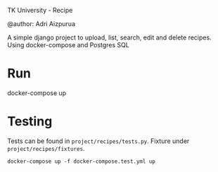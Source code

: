 TK University - Recipe

@author: Adri Aizpurua

A simple django project to upload, list, search, edit and delete recipes.
Using docker-compose and Postgres SQL

# Run
docker-compose up

# Testing
Tests can be found in `project/recipes/tests.py`.
Fixture under `project/recipes/fixtures`.

`docker-compose up -f docker-compose.test.yml up`

